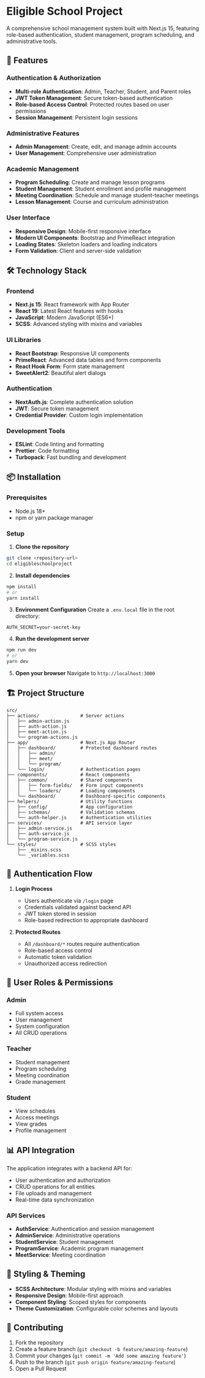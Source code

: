 # Eligible School Project

A comprehensive school management system built with Next.js 15, featuring role-based authentication, student management, program scheduling, and administrative tools.

## 🚀 Features

### Authentication & Authorization
- **Multi-role Authentication**: Admin, Teacher, Student, and Parent roles
- **JWT Token Management**: Secure token-based authentication
- **Role-based Access Control**: Protected routes based on user permissions
- **Session Management**: Persistent login sessions

### Administrative Features
- **Admin Management**: Create, edit, and manage admin accounts
- **User Management**: Comprehensive user administration

### Academic Management
- **Program Scheduling**: Create and manage lesson programs
- **Student Management**: Student enrollment and profile management
- **Meeting Coordination**: Schedule and manage student-teacher meetings
- **Lesson Management**: Course and curriculum administration

### User Interface
- **Responsive Design**: Mobile-first responsive interface
- **Modern UI Components**: Bootstrap and PrimeReact integration
- **Loading States**: Skeleton loaders and loading indicators
- **Form Validation**: Client and server-side validation

## 🛠️ Technology Stack

### Frontend
- **Next.js 15**: React framework with App Router
- **React 19**: Latest React features with hooks
- **JavaScript**: Modern JavaScript (ES6+)
- **SCSS**: Advanced styling with mixins and variables

### UI Libraries
- **React Bootstrap**: Responsive UI components
- **PrimeReact**: Advanced data tables and form components
- **React Hook Form**: Form state management
- **SweetAlert2**: Beautiful alert dialogs

### Authentication
- **NextAuth.js**: Complete authentication solution
- **JWT**: Secure token management
- **Credential Provider**: Custom login implementation

### Development Tools
- **ESLint**: Code linting and formatting
- **Prettier**: Code formatting
- **Turbopack**: Fast bundling and development

## 📦 Installation

### Prerequisites
- Node.js 18+ 
- npm or yarn package manager

### Setup

1. **Clone the repository**
```bash
git clone <repository-url>
cd eligibleschoolproject
```

2. **Install dependencies**
```bash
npm install
# or
yarn install
```

3. **Environment Configuration**
Create a `.env.local` file in the root directory:
```env
AUTH_SECRET=your-secret-key
```

4. **Run the development server**
```bash
npm run dev
# or
yarn dev
```

5. **Open your browser**
Navigate to `http://localhost:3000`

## 🏗️ Project Structure

```
src/
├── actions/               # Server actions
│   ├── admin-action.js
│   ├── auth-action.js
│   ├── meet-action.js
│   └── program-actions.js
├── app/                   # Next.js App Router
│   ├── dashboard/         # Protected dashboard routes
│   │   ├── admin/
│   │   ├── meet/
│   │   └── program/
│   └── login/             # Authentication pages
├── components/            # React components
│   ├── common/            # Shared components
│   │   ├── form-fields/   # Form input components
│   │   └── loaders/       # Loading components
│   └── dashboard/         # Dashboard-specific components
├── helpers/               # Utility functions
│   ├── config/            # App configuration
│   ├── schemas/           # Validation schemas
│   └── auth-helper.js     # Authentication utilities
├── services/              # API service layer
│   ├── admin-service.js
│   ├── auth-service.js
│   └── program-service.js
└── styles/                # SCSS styles
    ├── _mixins.scss
    └── _variables.scss
```

## 🔐 Authentication Flow

1. **Login Process**
   - Users authenticate via `/login` page
   - Credentials validated against backend API
   - JWT token stored in session
   - Role-based redirection to appropriate dashboard

2. **Protected Routes**
   - All `/dashboard/*` routes require authentication
   - Role-based access control
   - Automatic token validation
   - Unauthorized access redirection

## 🎯 User Roles & Permissions

### Admin
- Full system access
- User management
- System configuration
- All CRUD operations

### Teacher
- Student management
- Program scheduling
- Meeting coordination
- Grade management

### Student
- View schedules
- Access meetings
- View grades
- Profile management

## 📊 API Integration

The application integrates with a backend API for:
- User authentication and authorization
- CRUD operations for all entities
- File uploads and management
- Real-time data synchronization

### API Services
- **AuthService**: Authentication and session management
- **AdminService**: Administrative operations
- **StudentService**: Student management
- **ProgramService**: Academic program management
- **MeetService**: Meeting coordination

## 🎨 Styling & Theming

- **SCSS Architecture**: Modular styling with mixins and variables
- **Responsive Design**: Mobile-first approach
- **Component Styling**: Scoped styles for components
- **Theme Customization**: Configurable color schemes and layouts

## 🤝 Contributing

1. Fork the repository
2. Create a feature branch (`git checkout -b feature/amazing-feature`)
3. Commit your changes (`git commit -m 'Add some amazing feature'`)
4. Push to the branch (`git push origin feature/amazing-feature`)
5. Open a Pull Request